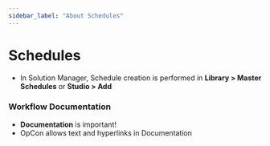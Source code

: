 ```yaml
---
sidebar_label: "About Schedules"
---
```


# Schedules

* In Solution Manager, Schedule creation is performed in **Library > Master Schedules** or **Studio > Add**

<!--
![](../static/imgbasic/sm-create-schedule.png)
-->


### Workflow Documentation

* **Documentation** is important!
* OpCon allows text and hyperlinks in Documentation

<!--
![](../static/imgbasic/sm-master-documentation.png)
-->